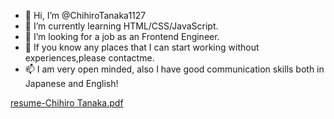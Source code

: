 - 👋 Hi, I’m @ChihiroTanaka1127
- 👀 I’m currently learning HTML/CSS/JavaScript.
- 🌱 I’m looking for a job as an Frontend Engineer.
- 💞️ If you know any places that I can start working without experiences,please contactme.
- 📫 I am very open minded, also I have good communication skills both in Japanese and English!

<!---
ChihiroTanaka1127/ChihiroTanaka1127 is a ✨ special ✨ repository because its `README.md` (this file) appears on your GitHub profile.
You can click the Preview link to take a look at your changes.
--->
[resume-Chihiro Tanaka.pdf](https://github.com/ChihiroTanaka1127/ChihiroTanaka1127/files/8901676/resume-Chihiro.Tanaka.pdf)
